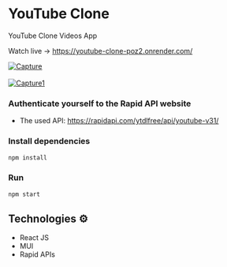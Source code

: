 # YouTube Clone
 
YouTube Clone Videos App

Watch live -> https://youtube-clone-poz2.onrender.com/

<a href="https://ibb.co/Tm3Ghfz"><img src="https://i.ibb.co/4PrLNqB/Capture.jpg" alt="Capture" border="0"></a>
<br/> <br/>
<a href="https://ibb.co/7QWF7k9"><img src="https://i.ibb.co/jzMF7Jp/Capture1.jpg" alt="Capture1" border="0"></a>

### Authenticate yourself to the Rapid API website  
 
* The used API: https://rapidapi.com/ytdlfree/api/youtube-v31/  
    
### Install dependencies
  
```bash  
npm install 
```  

### Run

```bash
npm start
``` 
## Technologies ⚙️

- React JS
- MUI
- Rapid APIs
